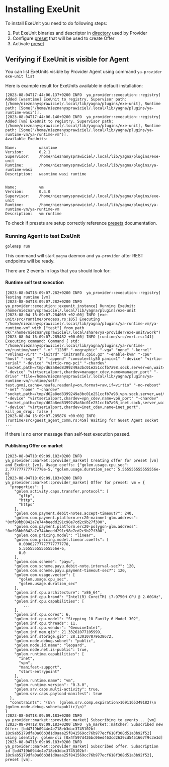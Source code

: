 # Installing ExeUnit

To install ExeUnit you need to do following steps:
1. Put ExeUnit binaries and descriptor in [directory](overview.md#provider-directories) used by Provider
2. Configure [preset](./../../agent/provider/readme.md#presets) that will be used to create Offer
3. Activate [preset](./../../agent/provider/readme.md#activating-and-deactivating-presets)

## Verifying if ExeUnit is visible for Agent 

You can list ExeUnits visible by Provider Agent using command
`ya-provider exe-unit list`

Here is example result for ExeUnits available in default installation:
```commandline
[2023-08-04T17:44:06.137+0200 INFO  ya_provider::execution::registry] Added [wasmtime] ExeUnit to registry. Supervisor path: [/home/nieznanysprawiciel/.local/lib/yagna/plugins/exe-unit], Runtime path: [Some("/home/nieznanysprawiciel/.local/lib/yagna/plugins/ya-runtime-wasi")].
[2023-08-04T17:44:06.140+0200 INFO  ya_provider::execution::registry] Added [vm] ExeUnit to registry. Supervisor path: [/home/nieznanysprawiciel/.local/lib/yagna/plugins/exe-unit], Runtime path: [Some("/home/nieznanysprawiciel/.local/lib/yagna/plugins/ya-runtime-vm/ya-runtime-vm")].
Available ExeUnits:

Name:          wasmtime
Version:       0.2.1
Supervisor:    /home/nieznanysprawiciel/.local/lib/yagna/plugins/exe-unit
Runtime:       /home/nieznanysprawiciel/.local/lib/yagna/plugins/ya-runtime-wasi
Description:   wasmtime wasi runtime


Name:          vm
Version:       0.4.0
Supervisor:    /home/nieznanysprawiciel/.local/lib/yagna/plugins/exe-unit
Runtime:       /home/nieznanysprawiciel/.local/lib/yagna/plugins/ya-runtime-vm/ya-runtime-vm
Description:   vm runtime
```

To check if presets are setup correctly reference [presets](./../../agent/provider/readme.md#presets) documentation.

### Running Agent to test ExeUnit

`golemsp run`

This command will start `yagna` daemon and `ya-provider` after REST endpoints will be ready.

There are 2 events in logs that you should look for:

#### Runtime self test execution

```commandline
[2023-08-04T18:09:07.282+0200 INFO  ya_provider::execution::registry] Testing runtime [vm]
[2023-08-04T18:09:07.282+0200 INFO  ya_provider::execution::exeunit_instance] Running ExeUnit: /home/nieznanysprawiciel/.local/lib/yagna/plugins/exe-unit
[2023-08-04 18:09:07.284069 +02:00] INFO [exe-unit/src/runtime/process.rs:105] Executing "/home/nieznanysprawiciel/.local/lib/yagna/plugins/ya-runtime-vm/ya-runtime-vm" with ["test"] from path Ok("/home/nieznanysprawiciel/.local/share/ya-provider/exe-unit/work")
[2023-08-04 16:09:07.285482 +00:00] INFO [runtime/src/vmrt.rs:141] Executing command: Command { std: "/home/nieznanysprawiciel/.local/lib/yagna/plugins/ya-runtime-vm/runtime/vmrt" "-m" "128M" "-nographic" "-vga" "none" "-kernel" "vmlinuz-virt" "-initrd" "initramfs.cpio.gz" "-enable-kvm" "-cpu" "host" "-smp" "1" "-append" "console=ttyS0 panic=1" "-device" "virtio-serial" "-device" "virtio-rng-pci" "-chardev" "socket,path=/tmp/d62a8ed8399249a3bc01e251ccfb7a98.sock,server=on,wait=off,id=manager_cdev" "-device" "virtserialport,chardev=manager_cdev,name=manager_port" "-drive" "file=/home/nieznanysprawiciel/.local/lib/yagna/plugins/ya-runtime-vm/runtime/self-test.gvmi,cache=unsafe,readonly=on,format=raw,if=virtio" "-no-reboot" "-net" "none" "-chardev" "socket,path=/tmp/d62a8ed8399249a3bc01e251ccfb7a98_vpn.sock,server,wait=off,id=vpn_cdev" "-device" "virtserialport,chardev=vpn_cdev,name=vpn_port" "-chardev" "socket,path=/tmp/d62a8ed8399249a3bc01e251ccfb7a98_inet.sock,server,wait=off,id=inet_cdev" "-device" "virtserialport,chardev=inet_cdev,name=inet_port", kill_on_drop: false }
[2023-08-04 16:09:07.285876 +00:00] INFO [runtime/src/guest_agent_comm.rs:459] Waiting for Guest Agent socket ...
```
If there is no error message than self-test execution passed.

#### Publishing Offer on market

```commandline
[2023-08-04T18:09:09.182+0200 INFO  ya_provider::market::provider_market] Creating offer for preset [vm] and ExeUnit [vm]. Usage coeffs: {"golem.usage.cpu_sec": 2.777777777777778e-5, "golem.usage.duration_sec": 5.555555555555556e-6}
[2023-08-04T18:09:09.183+0200 INFO  ya_provider::market::provider_market] Offer for preset: vm = {
  "properties": {
    "golem.activity.caps.transfer.protocol": [
      "gftp",
      "http",
      "https"
    ],
    "golem.com.payment.debit-notes.accept-timeout?": 240,
    "golem.com.payment.platform.erc20-mainnet-glm.address": "0xf98bb0842a7e744beedd291c98e7cd2c9b27f300",
    "golem.com.payment.platform.erc20-polygon-glm.address": "0xf98bb0842a7e744beedd291c98e7cd2c9b27f300",
    "golem.com.pricing.model": "linear",
    "golem.com.pricing.model.linear.coeffs": [
      0.00002777777777777778,
      5.555555555555556e-6,
      0.0
    ],
    "golem.com.scheme": "payu",
    "golem.com.scheme.payu.debit-note.interval-sec?": 120,
    "golem.com.scheme.payu.payment-timeout-sec?": 120,
    "golem.com.usage.vector": [
      "golem.usage.cpu_sec",
      "golem.usage.duration_sec"
    ],
    "golem.inf.cpu.architecture": "x86_64",
    "golem.inf.cpu.brand": "Intel(R) Core(TM) i7-9750H CPU @ 2.60GHz",
    "golem.inf.cpu.capabilities": [
        ...
    ],
    "golem.inf.cpu.cores": 6,
    "golem.inf.cpu.model": "Stepping 10 Family 6 Model 302",
    "golem.inf.cpu.threads": 11,
    "golem.inf.cpu.vendor": "GenuineIntel",
    "golem.inf.mem.gib": 21.33261077105999,
    "golem.inf.storage.gib": 28.130107879638672,
    "golem.node.debug.subnet": "public",
    "golem.node.id.name": "leopard",
    "golem.node.net.is-public": true,
    "golem.runtime.capabilities": [
      "inet",
      "vpn",
      "manifest-support",
      "start-entrypoint"
    ],
    "golem.runtime.name": "vm",
    "golem.runtime.version": "0.3.0",
    "golem.srv.caps.multi-activity": true,
    "golem.srv.caps.payload-manifest": true
  },
  "constraints": "(&\n  (golem.srv.comp.expiration>1691165349182)\n  (golem.node.debug.subnet=public)\n)"
}
[2023-08-04T18:09:09.183+0200 INFO  ya_provider::market::provider_market] Subscribing to events... [vm]
[2023-08-04T18:09:09.183+0200 INFO  ya_market::matcher] Subscribed new Offer: [bd4719b0944e4e718eb3dac3745102bf-18c9ab5179dfa0a66b3d1d0aaa25f841569cc76b977ecf618f308d51a3b92f52] using identity: golem-cli [0x4f597d426bc06ed463cd2639cd5451667f9c3e3d]
[2023-08-04T18:09:09.183+0200 INFO  ya_provider::market::provider_market] Subscribed offer. Subscription id [bd4719b0944e4e718eb3dac3745102bf-18c9ab5179dfa0a66b3d1d0aaa25f841569cc76b977ecf618f308d51a3b92f52], preset [vm].
```